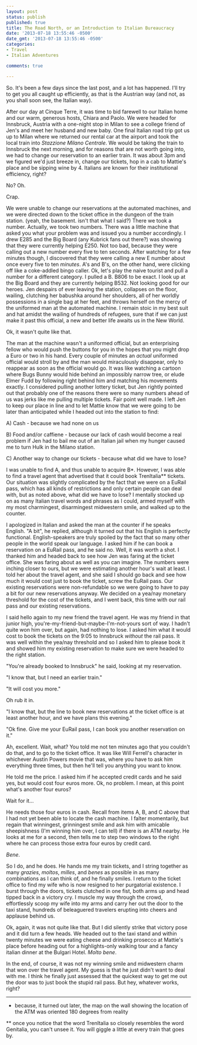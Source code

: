 ```yaml
---
layout: post
status: publish
published: true
title: The Road North, or an Introduction to Italian Bureaucracy
date: '2013-07-18 13:55:46 -0500'
date_gmt: '2013-07-18 13:55:46 -0500'
categories:
- Travel
- Italian Adventures

comments: true

---
```


So. It's been a few days since the last post, and a lot has happened.  I'll try to get you all caught up efficiently, as that is the Austrian way (and not, as you shall soon see, the Italian way).


After our day at Cinque Terre, it was time to bid farewell to our Italian home and our warm, generous hosts, Chiara and Paolo.  We were headed for Innsbruck, Austria with a one-night stop in Milan to see a college friend of Jen's and meet her husband and new baby.  One final Italian road trip got us up to Milan where we returned our rental car at the airport and took the local train into <em>Stazzione Milano Centrale</em>. We would be taking the train to Innsbruck the next morning, and for reasons that are not worth going into, we had to change our reservation to an earlier train.  It was about 3pm and we figured we'd just breeze in, change our tickets, hop in a cab to Mattie's place and be sipping wine by 4. Italians are known for their institutional efficiency, right?


No? Oh.  


Crap.


We were unable to change our reservations at the automated machines, and we were directed down to the ticket office in the dungeon of the train station. (yeah, the basement. isn't that what I said?) There we took a number.  Actually, we took two numbers.  There was a little machine that asked you what your problem was and issued you a number accordingly.  I drew E285 and the Big Board (any Kubrick fans out there?) was showing that they were currently helping E250.  Not too bad, because they were calling out a new number every five to ten seconds.  After watching for a few minutes though, I discovered that they were calling a new E number about once every five to ten <em>minutes</em>. A's and B's, on the other hand, were clicking off like a coke-addled bingo caller. Ok, let's play the naive tourist and pull a number for a different category. I pulled a B. B806 to be exact. I look up at the Big Board and they are currently helping B532.  Not looking good for our heroes.  Jen despairs of ever leaving the station, collapses on the floor, wailing, clutching her babushka around her shoulders, all of her worldly possessions in a single bag at her feet, and throws herself on the mercy of the uniformed man at the automated machine.  I remain stoic in my best suit and hat amidst the wailing of hundreds of refugees, sure that if we can just make it past this official, a new and better life awaits us in the New World.


Ok, it wasn't quite like that.


The man at the machine wasn't a uniformed official, but an enterprising fellow who would push the buttons for you in the hopes that you might drop a Euro or two in his hand. Every couple of minutes an <em>actual</em> uniformed official would stroll by and the man would miraculously disappear, only to reappear as soon as the official would go.  It was like watching a cartoon where Bugs Bunny would hide behind an impossibly narrow tree, or elude Elmer Fudd by following right behind him and matching his movements exactly. I considered pulling another lottery ticket, but Jen rightly pointed out that probably one of the reasons there were so many numbers ahead of us was jerks like me pulling multiple tickets. Fair point well made. I left Jen to keep our place in line and to let Mattie know that we were going to be later than anticipated while I headed out into the station to find:


A) Cash - because we had none on us


B) Food and/or caffiene - because our lack of cash would become a real problem if Jen had to bail me out of an Italian jail when my hunger caused me to turn Hulk in the Milano station.  


C) Another way to change our tickets - because what did we have to lose?


I was unable to find A, and thus unable to acquire B*.  However, I was able to find a travel agent that advertised that it could book TrenItalia** tickets. Our situation was slightly complicated by the fact that we were on a EuRail pass, which has all kinds of restrictions and only certain people can deal with, but as noted above, what did we have to lose? I mentally stocked up on as many Italian travel words and phrases as I could, armed myself with my most charmingest, disarmingest midwestern smile, and walked up to the counter.   


I apologized in Italian and asked the man at the counter if he speaks English. "A bit", he replied, although it turned out that his English is perfectly functional.  English-speakers are truly spoiled by the fact that so many other people in the world speak our language. I asked him if he can book a reservation on a EuRail pass, and he said no.  Well, it was worth a shot.  I thanked him and headed back to see how Jen was faring at the ticket office.  She was faring about as well as you can imagine.  The numbers were inching closer to ours, but we were estimating another hour's wait at least. I told her about the travel agent, and she said I should go back and see how much it would cost just to book the ticket, screw the EuRail pass. Our existing reservations were non-refundable so we were going to have to pay a bit for our new reservations anyway.  We decided on a yea/nay monetary threshold for the cost of the tickets, and I went back, this time with our rail pass and our existing reservations. 


I said hello again to my new friend the travel agent. He was my friend in that junior high, you're-my-friend-but-maybe-I'm-not-yours sort of way. I hadn't quite won him over, but again, had nothing to lose. I asked him what it would cost to book the tickets on the 9:05 to Innsbruck <em>without</em> the rail pass. It was well within the yea/nay threshold and so I asked him to please book it and showed him my existing reservation to make sure we were headed to the right station.


"You're already booked to Innsbruck" he said, looking at my reservation. 


"I know that, but I need an earlier train."


"It will cost you more."


Oh rub it in. 


"I know that, but the line to book new reservations at the ticket office is at least another hour, and we have plans this evening."


"Ok fine. Give me your EuRail pass, I can book you another reservation on it."


Ah, excellent.  Wait, what? You told me not ten minutes ago that you couldn't do that, and to go to the ticket office.  It was like Will Ferrell's character in whichever Austin Powers movie that was, where you have to ask him everything three times, but then he'll tell you anything you want to know. 


He told me the price. I asked him if he accepted credit cards and he said yes, but would cost four euros more. Ok, no problem.  I mean, at this point what's another four euros? 


Wait for it...


He needs those four euros in cash. Recall from items A, B, and C above that I had not yet been able to locate the cash machine. I falter momentarily, but regain that winningest, grinningest smile and ask him with amicable sheepishness (I'm winning him over, I can tell) if there is an ATM nearby. He looks at me for a second, then tells me to step two windows to the right where he can process those extra four euros by credit card.


<em>Bene</em>.


So I do, and he does.  He hands me my train tickets, and I string together as many <em>grazies</em>, <em>moltos</em>, <em>milles</em>, and <em>benes</em> as possible in as many combinations as I can think of, and he finally smiles. I return to the ticket office to find my wife who is now resigned to her purgatorial existence. I burst through the doors, tickets clutched in one fist, both arms up and head tipped back in a victory cry. I muscle my way through the crowd, effortlessly scoop my wife into my arms and carry her out the door to the taxi stand, hundreds of beleaguered travelers erupting into cheers and applause behind us.


Ok, again, it was not quite like that. But I did silently strike that victory pose and it did turn a few heads. We headed out to the taxi stand and within twenty minutes we were eating cheese and drinking prosecco at Mattie's place before heading out for a highlights-only walking tour and a fancy italian dinner at the Bulgari Hotel. <em>Molto bene</em>.


In the end, of course, it was not my winning smile and midwestern charm that won over the travel agent.  My guess is that he just didn't want to deal with me. I think he finally just assessed that the quickest way to get me out the door was to just book the stupid rail pass. But hey, whatever works, right?


---


* because, it turned out later, the map on the wall showing the location of the ATM was oriented 180 degrees from reality


** once you notice that the word TrenItalia so closely resembles the word Genitalia, you can't unsee it. You will giggle a little at every train that goes by.
